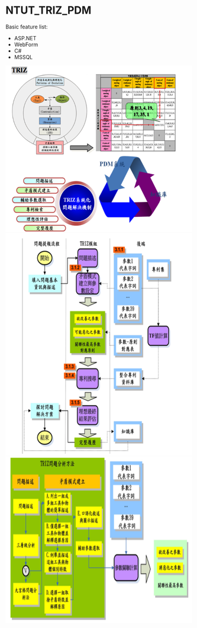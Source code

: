 # NTUT_TRIZ_PDM

Basic feature list:

 * ASP.NET
 * WebForm
 * C#
 * MSSQL

<img src="TRIZ01.png" height="450" width="600">
<img src="TRIZ02.png" height="600" width="600">
<img src="TRIZ03.png" height="450" width="750">
